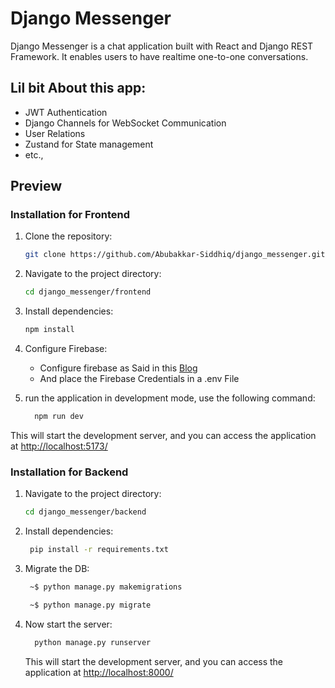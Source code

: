 # Django Messenger

Django Messenger is a chat application built with React and Django REST Framework. It enables users to have realtime one-to-one conversations.

## Lil bit About this app:
  * JWT Authentication
  * Django Channels for WebSocket Communication
  * User Relations
  * Zustand for State management
  * etc., 

## Preview

### Installation for Frontend

1. Clone the repository:

   ```bash
   git clone https://github.com/Abubakkar-Siddhiq/django_messenger.git
   ```

2. Navigate to the project directory:

   ```bash
   cd django_messenger/frontend
   ```

3. Install dependencies:
   ```bash
   npm install
   ```
4. Configure Firebase:
    - Configure firebase as Said in this [Blog](https://blog.logrocket.com/firebase-cloud-storage-firebase-v9-react/)
    - And place the Firebase Credentials in a .env File
  
6. run the application in development mode, use the following command:
    ```bash
      npm run dev
    ```
This will start the development server, and you can access the application at [http://localhost:5173/](http://localhost:5173/)


### Installation for Backend

1. Navigate to the project directory:

   ```bash
   cd django_messenger/backend
   ```
2.  Install dependencies:
     ```bash
      pip install -r requirements.txt
     ```
3.  Migrate the DB:

    ```bash
     ~$ python manage.py makemigrations
    
     ~$ python manage.py migrate
    ```
4. Now start the server:
    ```bash
      python manage.py runserver
    ```
    This will start the development server, and you can access the application at [http://localhost:8000/](http://localhost:8000/)

